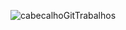 <div align="center">
  
![cabecalhoGitTrabalhos](https://github.com/user-attachments/assets/8083023c-dee9-4d7f-8343-836739be5dcd)

</div>
